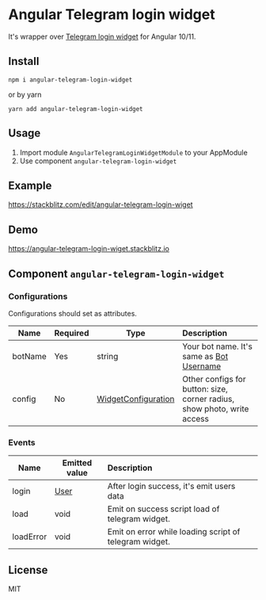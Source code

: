 # Angular Telegram login widget

It's wrapper over [Telegram login widget](https://core.telegram.org/widgets/login) for Angular 10/11.

## Install

`npm i angular-telegram-login-widget`

or by yarn

`yarn add angular-telegram-login-widget`

## Usage

1. Import module `AngularTelegramLoginWidgetModule` to your AppModule
2. Use component `angular-telegram-login-widget`

## Example

https://stackblitz.com/edit/angular-telegram-login-wiget

## Demo

https://angular-telegram-login-wiget.stackblitz.io

## Component `angular-telegram-login-widget`

### Configurations
Configurations should set as attributes.

| Name          | Required      | Type   |  Description  |
| ------------- |-------------| -----|:-----|
| botName | Yes | string | Your bot name. It's same as [Bot Username](https://core.telegram.org/widgets/login) |
| config | No | [WidgetConfiguration](https://github.com/madmages/angular-telegram-login-widget/blob/master/projects/angular-telegram-login-widget/src/lib/types.ts) | Other configs for button: size, corner radius, show photo, write access |

### Events

| Name    | Emitted value|  Description  |
| ------- | -----|:-----|
| login | [User](https://github.com/madmages/angular-telegram-login-widget/blob/master/projects/angular-telegram-login-widget/src/lib/types.ts) | After login success, it's emit users data |
| load | void | Emit on success script load of telegram widget. |
| loadError | void | Emit on error while loading script of telegram widget. |


## License

MIT
